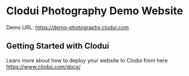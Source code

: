 # Clodui Photography Demo Website

Demo URL: https://demo-photography.clodui.com

## Getting Started with Clodui

Learn more about how to deploy your website to Clodui from here https://www.clodui.com/docs/

